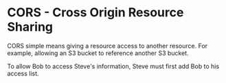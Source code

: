 # CORS - Cross Origin Resource Sharing

CORS simple means giving a resource access to another resource.
For example, allowing an S3 bucket to reference another S3 bucket.

To allow Bob to access Steve's information, Steve must first add Bob to his access list.
